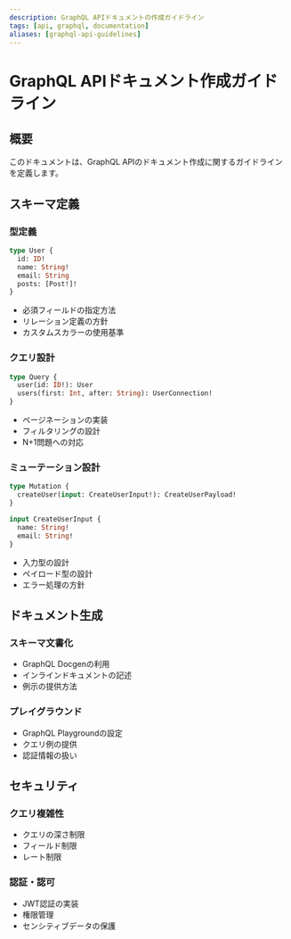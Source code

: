 ```yaml
---
description: GraphQL APIドキュメントの作成ガイドライン
tags: [api, graphql, documentation]
aliases: [graphql-api-guidelines]
---
```


# GraphQL APIドキュメント作成ガイドライン

## 概要

このドキュメントは、GraphQL APIのドキュメント作成に関するガイドラインを定義します。

## スキーマ定義

### 型定義

```graphql
type User {
  id: ID!
  name: String!
  email: String
  posts: [Post!]!
}
```

- 必須フィールドの指定方法
- リレーション定義の方針
- カスタムスカラーの使用基準

### クエリ設計

```graphql
type Query {
  user(id: ID!): User
  users(first: Int, after: String): UserConnection!
}
```

- ページネーションの実装
- フィルタリングの設計
- N+1問題への対応

### ミューテーション設計

```graphql
type Mutation {
  createUser(input: CreateUserInput!): CreateUserPayload!
}

input CreateUserInput {
  name: String!
  email: String!
}
```

- 入力型の設計
- ペイロード型の設計
- エラー処理の方針

## ドキュメント生成

### スキーマ文書化

- GraphQL Docgenの利用
- インラインドキュメントの記述
- 例示の提供方法

### プレイグラウンド

- GraphQL Playgroundの設定
- クエリ例の提供
- 認証情報の扱い

## セキュリティ

### クエリ複雑性

- クエリの深さ制限
- フィールド制限
- レート制限

### 認証・認可

- JWT認証の実装
- 権限管理
- センシティブデータの保護 